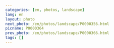 ```yaml
---
categories: [en, photos, landscape]
lang: en
layout: photo
next_photo: /en/photos/landscape/P0000356.html
picname: P0000364
prev_photo: /en/photos/landscape/P0000366.html
tags: []
---
```

